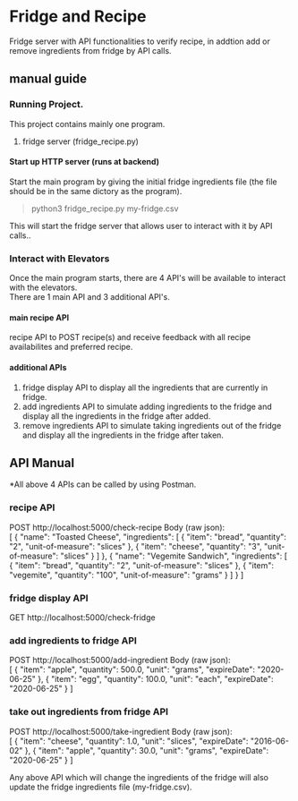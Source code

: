 # Fridge and Recipe
Fridge server with API functionalities to verify recipe, in addtion add or remove ingredients from fridge by API calls.


## manual guide

### Running Project.
This project contains mainly one program. <br>
1. fridge server (fridge_recipe.py) <br>

#### Start up HTTP server (runs at backend)
Start the main program by giving the initial fridge ingredients file (the file should be in the same dictory as the program).
> python3 fridge_recipe.py  my-fridge.csv <br>

This will start the fridge server that allows user to interact with it by API calls.. <br>


### Interact with Elevators
Once the main program starts, there are 4 API's will be available to interact with the elevators. <br>
There are 1 main API  and 3 additional API's. <br>

#### main recipe API
recipe API to POST recipe(s) and receive feedback with all recipe availabilites and preferred recipe. <br>


#### additional APIs
1. fridge display API to display all the ingredients that are currently in fridge. <br>
2. add ingredients API to simulate adding ingredients to the fridge and display all the ingredients in the fridge after added. <br>
3. remove ingredients API to simulate taking ingredients out of the fridge and display all the ingredients in the fridge after taken. <br>



## API Manual

*All above 4 APIs can be called by using Postman.

### recipe API
POST http://localhost:5000/check-recipe
Body (raw json): <br>
[
  {
    "name": "Toasted Cheese",
    "ingredients": [
      {
        "item": "bread",
        "quantity": "2",
        "unit-of-measure": "slices"
      },
      {
        "item": "cheese",
        "quantity": "3",
        "unit-of-measure": "slices"
      }
    ]
  },
  {
    "name": "Vegemite Sandwich",
    "ingredients": [
      {
        "item": "bread",
        "quantity": "2",
        "unit-of-measure": "slices"
      },
      {
        "item": "vegemite",
        "quantity": "100",
        "unit-of-measure": "grams"
      }
    ]
  }
]

### fridge display API
GET http://localhost:5000/check-fridge 

### add ingredients to fridge API
POST http://localhost:5000/add-ingredient
Body (raw json): <br>
[
    {
        "item": "apple",
        "quantity": 500.0,
        "unit": "grams",
        "expireDate": "2020-06-25"
    },
    {
        "item": "egg",
        "quantity": 100.0,
        "unit": "each",
        "expireDate": "2020-06-25"
    }
]

### take out ingredients from fridge API
POST http://localhost:5000/take-ingredient
Body (raw json): <br>
[
    {
        "item": "cheese",
        "quantity": 1.0,
        "unit": "slices",
        "expireDate": "2016-06-02"
    },
    {
        "item": "apple",
        "quantity": 30.0,
        "unit": "grams",
        "expireDate": "2020-06-25"
    }
]
<br>

Any above API which will change the ingredients of the fridge will also update the fridge ingredients file (my-fridge.csv).